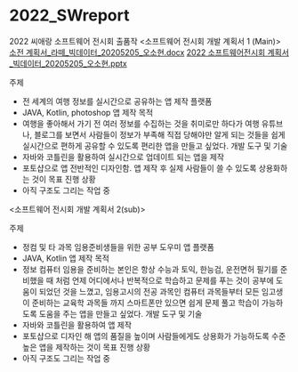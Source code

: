 # 2022_SWreport
2022 씨애랑 소프트웨어 전시회 출품작
<소프트웨어 전시회 개발 계획서  1 (Main)>
[소전 계획서_라떼_빅데이터_20205205_오소현.docx](https://github.com/osohyun0224/2022_SWreport/files/9150973/_._._20205205_.docx)
[2022 소프트웨어전시회 계획서_빅데이터_20205205_오소현.pptx](https://github.com/osohyun0224/2022_SWreport/files/9150974/2022._._20205205_.pptx)


주제 
- 전 세계의 여행 정보를 실시간으로 공유하는 앱 제작
플랫폼
- JAVA, Kotlin, photoshop
앱 제작 목적
- 여행을 좋아해서 가기 전 여러 정보를 수집하는 것을 취미로만 하다가 여행 유튜브나, 블로그를 보면서 사람들이 정보가 부족해 직접 당해야만 알게 되는 것들을  쉽게 실시간으로 편하게 공유할 수 있도록 편리한 앱을 만들고 싶었다.
개발 도구 및 기술 
- 자바와 코틀린을 활용하여 실시간으로 업데이트 되는 앱을 제작
- 포토샵으로 앱 전반적인 디자인함. 앱 제작 후 실제 사람들이 쓸 수 있도록 상용화하는 것이 목표
진행 상황
- 아직 구조도 그리는 작업 중

<소프트웨어 전시회 개발 계획서  2(sub)>

주제 
- 정컴 및 타 과목 임용준비생들을 위한 공부 도우미 앱
플랫폼
- JAVA, Kotlin
앱 제작 목적
- 정보 컴퓨터 임용을 준비하는 본인은 항상 수능과 토익, 한능검, 운전면허 필기를 준비했을 때 처럼 언제 어디에서나 반복적으로 학습하고 문제를 푸는 것이 공부에 도움이 되었던 것을 느꼈고, 임용고시의 전공 과목인 컴퓨터 과목들부터 모든 임고생이 준비하는 교육학 과목들 까지 스마트폰만 있으면 쉽게 문제 풀고 학습이 가능하도록 도움을 주는 앱을 만들고 싶었다.
개발 도구 및 기술 
- 자바와 코틀린을 활용하여 앱 제작
- 포토샵으로 디자인 해 앱의 품질을 높이며 사람들에게도 상용화가 가능하도록 수준 높은 앱을 제작하는 것이 목표
진행 상황
- 아직 구조도 그리는 작업 중
